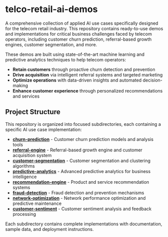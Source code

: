 # telco-retail-ai-demos

A comprehensive collection of applied AI use cases specifically designed for the telecom retail industry. This repository contains ready-to-use demos and implementations for critical business challenges faced by telecom operators, including customer churn prediction, referral-based growth engines, customer segmentation, and more.

These demos are built using state-of-the-art machine learning and predictive analytics techniques to help telecom operators:

- **Retain customers** through proactive churn detection and prevention
- **Drive acquisition** via intelligent referral systems and targeted marketing
- **Optimize operations** with data-driven insights and automated decision-making
- **Enhance customer experience** through personalized recommendations and services

## Project Structure

This repository is organized into focused subdirectories, each containing a specific AI use case implementation:

- **[churn-prediction](./churn-prediction/)** - Customer churn prediction models and analysis tools
- **[referral-engine](./referral-engine/)** - Referral-based growth engine and customer acquisition system
- **[customer-segmentation](./customer-segmentation/)** - Customer segmentation and clustering algorithms
- **[predictive-analytics](./predictive-analytics/)** - Advanced predictive analytics for business intelligence
- **[recommendation-engine](./recommendation-engine/)** - Product and service recommendation systems
- **[fraud-detection](./fraud-detection/)** - Fraud detection and prevention mechanisms
- **[network-optimization](./network-optimization/)** - Network performance optimization and predictive maintenance
- **[customer-sentiment](./customer-sentiment/)** - Customer sentiment analysis and feedback processing

Each subdirectory contains complete implementations with documentation, sample data, and deployment instructions.
